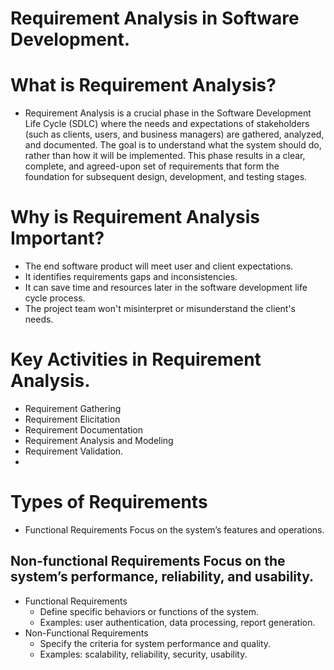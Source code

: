 # Requirement Analysis in Software Development.

# What is Requirement Analysis?
- Requirement Analysis is a crucial phase in the Software Development Life Cycle (SDLC) where the needs and expectations of stakeholders (such as clients, users, and business managers) are gathered, analyzed, and documented. The goal is to understand what the system should do, rather than how it will be implemented. This phase results in a clear, complete, and agreed-upon set of requirements that form the foundation for subsequent design, development, and testing stages.
         
# Why is Requirement Analysis Important?
  - The end software product will meet user and client expectations.
  - It identifies requirements gaps and inconsistencies.
  - It can save time and resources later in the software development life cycle process.
  - The project team won't misinterpret or misunderstand the client's needs.

# Key Activities in Requirement Analysis.
   - Requirement Gathering
   - Requirement Elicitation
   - Requirement Documentation
   - Requirement Analysis and Modeling
   - Requirement Validation.
   - 

# Types of Requirements
- Functional Requirements Focus on the system’s features and operations.	
 ## Non-functional Requirements Focus on the system’s performance, reliability, and usability.
   - Functional Requirements
       - Define specific behaviors or functions of the system.
       - Examples: user authentication, data processing, report generation.
   - Non-Functional Requirements
      - Specify the criteria for system performance and quality.
       - Examples: scalability, reliability, security, usability.
